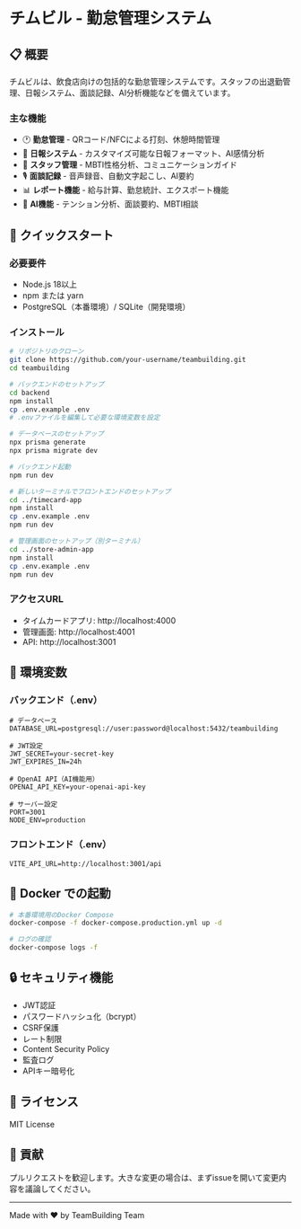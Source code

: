# チムビル - 勤怠管理システム

## 📋 概要

チムビルは、飲食店向けの包括的な勤怠管理システムです。スタッフの出退勤管理、日報システム、面談記録、AI分析機能などを備えています。

### 主な機能

- 🕐 **勤怠管理** - QRコード/NFCによる打刻、休憩時間管理
- 📝 **日報システム** - カスタマイズ可能な日報フォーマット、AI感情分析
- 👥 **スタッフ管理** - MBTI性格分析、コミュニケーションガイド
- 🎙️ **面談記録** - 音声録音、自動文字起こし、AI要約
- 📊 **レポート機能** - 給与計算、勤怠統計、エクスポート機能
- 🤖 **AI機能** - テンション分析、面談要約、MBTI相談

## 🚀 クイックスタート

### 必要要件

- Node.js 18以上
- npm または yarn
- PostgreSQL（本番環境）/ SQLite（開発環境）

### インストール

```bash
# リポジトリのクローン
git clone https://github.com/your-username/teambuilding.git
cd teambuilding

# バックエンドのセットアップ
cd backend
npm install
cp .env.example .env
# .envファイルを編集して必要な環境変数を設定

# データベースのセットアップ
npx prisma generate
npx prisma migrate dev

# バックエンド起動
npm run dev

# 新しいターミナルでフロントエンドのセットアップ
cd ../timecard-app
npm install
cp .env.example .env
npm run dev

# 管理画面のセットアップ（別ターミナル）
cd ../store-admin-app
npm install
cp .env.example .env
npm run dev
```

### アクセスURL

- タイムカードアプリ: http://localhost:4000
- 管理画面: http://localhost:4001
- API: http://localhost:3001

## 🔧 環境変数

### バックエンド（.env）

```env
# データベース
DATABASE_URL=postgresql://user:password@localhost:5432/teambuilding

# JWT設定
JWT_SECRET=your-secret-key
JWT_EXPIRES_IN=24h

# OpenAI API（AI機能用）
OPENAI_API_KEY=your-openai-api-key

# サーバー設定
PORT=3001
NODE_ENV=production
```

### フロントエンド（.env）

```env
VITE_API_URL=http://localhost:3001/api
```

## 🐳 Docker での起動

```bash
# 本番環境用のDocker Compose
docker-compose -f docker-compose.production.yml up -d

# ログの確認
docker-compose logs -f
```

## 🔒 セキュリティ機能

- JWT認証
- パスワードハッシュ化（bcrypt）
- CSRF保護
- レート制限
- Content Security Policy
- 監査ログ
- APIキー暗号化

## 📝 ライセンス

MIT License

## 🤝 貢献

プルリクエストを歓迎します。大きな変更の場合は、まずissueを開いて変更内容を議論してください。

---

Made with ❤️ by TeamBuilding Team